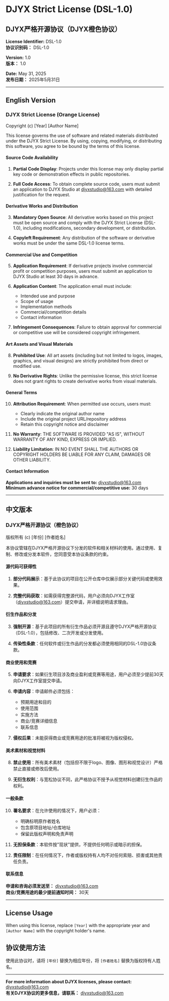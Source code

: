 # DJYX Strict License (DSL-1.0)
## DJYX严格开源协议（DJYX橙色协议）

**License Identifier:** DSL-1.0  
**协议识别码：** DSL-1.0

**Version:** 1.0  
**版本：** 1.0

**Date:** May 31, 2025  
**发布日期：** 2025年5月31日

---

## English Version

### DJYX Strict License (Orange License)

Copyright (c) [Year] [Author Name]

This license governs the use of software and related materials distributed under the DJYX Strict License. By using, copying, modifying, or distributing this software, you agree to be bound by the terms of this license.

#### Source Code Availability
1. **Partial Code Display**: Projects under this license may only display partial key code or demonstration effects in public repositories.

2. **Full Code Access**: To obtain complete source code, users must submit an application to DJYX Studio at djyxstudio@163.com with detailed justification for the request.

#### Derivative Works and Distribution
3. **Mandatory Open Source**: All derivative works based on this project must be open source and comply with the DJYX Strict License (DSL-1.0), including modifications, secondary development, or distribution.

4. **Copyleft Requirement**: Any distribution of the software or derivative works must be under the same DSL-1.0 license terms.

#### Commercial Use and Competition
5. **Application Requirement**: If derivative projects involve commercial profit or competition purposes, users must submit an application to DJYX Studio at least 30 days in advance.

6. **Application Content**: The application email must include:
   - Intended use and purpose
   - Scope of usage
   - Implementation methods
   - Commercial/competition details
   - Contact information

7. **Infringement Consequences**: Failure to obtain approval for commercial or competitive use will be considered copyright infringement.

#### Art Assets and Visual Materials
8. **Prohibited Use**: All art assets (including but not limited to logos, images, graphics, and visual designs) are strictly prohibited from direct or modified use.

9. **No Derivative Rights**: Unlike the permissive license, this strict license does not grant rights to create derivative works from visual materials.

#### General Terms
10. **Attribution Requirement**: When permitted use occurs, users must:
    - Clearly indicate the original author name
    - Include the original project URL/repository address
    - Retain this copyright notice and disclaimer

11. **No Warranty**: THE SOFTWARE IS PROVIDED "AS IS", WITHOUT WARRANTY OF ANY KIND, EXPRESS OR IMPLIED.

12. **Liability Limitation**: IN NO EVENT SHALL THE AUTHORS OR COPYRIGHT HOLDERS BE LIABLE FOR ANY CLAIM, DAMAGES OR OTHER LIABILITY.

#### Contact Information
**Applications and inquiries must be sent to:** djyxstudio@163.com  
**Minimum advance notice for commercial/competitive use:** 30 days

---

## 中文版本

### DJYX严格开源协议（橙色协议）

版权所有 (c) [年份] [作者姓名]

本协议管辖在DJYX严格开源协议下分发的软件和相关材料的使用。通过使用、复制、修改或分发本软件，您同意受本协议条款的约束。

#### 源代码可获得性
1. **部分代码展示**：基于此协议的项目在公开仓库中仅展示部分关键代码或使用效果。

2. **完整代码获取**：如需获得完整源代码，用户必须向DJYX工作室（djyxstudio@163.com）提交申请，并详细说明请求理由。

#### 衍生作品和分发
3. **强制开源**：基于此项目的所有衍生作品必须开源且遵守DJYX严格开源协议（DSL-1.0），包括修改、二次开发或分发使用。

4. **传染性条款**：任何软件或衍生作品的分发都必须使用相同的DSL-1.0协议条款。

#### 商业使用和竞赛
5. **申请要求**：如果衍生项目涉及商业盈利或竞赛等用途，用户必须至少提前30天向DJYX工作室提交申请。

6. **申请内容**：申请邮件必须包括：
   - 预期用途和目的
   - 使用范围
   - 实施方法
   - 商业/竞赛详细信息
   - 联系信息

7. **侵权后果**：未能获得商业或竞赛用途的批准将被视为版权侵权。

#### 美术素材和视觉材料
8. **禁止使用**：所有美术素材（包括但不限于logo、图像、图形和视觉设计）严格禁止直接或修改后使用。

9. **无衍生权利**：与宽松协议不同，此严格协议不授予从视觉材料创建衍生作品的权利。

#### 一般条款
10. **署名要求**：在允许使用的情况下，用户必须：
    - 明确标明原作者姓名
    - 包含原项目地址/仓库地址
    - 保留此版权声明和免责声明

11. **无担保条款**：本软件按"现状"提供，不提供任何明示或暗示的担保。

12. **责任限制**：在任何情况下，作者或版权持有人均不对任何索赔、损害或其他责任负责。

#### 联系信息
**申请和咨询必须发送至：** djyxstudio@163.com  
**商业/竞赛用途的最少提前通知时间：** 30天

---

## License Usage
When using this license, replace `[Year]` with the appropriate year and `[Author Name]` with the copyright holder's name.

## 协议使用方法
使用此协议时，请将 `[年份]` 替换为相应年份，将 `[作者姓名]` 替换为版权持有人姓名。

---

**For more information about DJYX licenses, please contact:** djyxstudio@163.com  
**有关DJYX协议的更多信息，请联系：** djyxstudio@163.com
